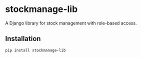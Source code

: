 # stockmanage-lib
A Django library for stock management with role-based access.

## Installation
```bash
pip install stockmanage-lib